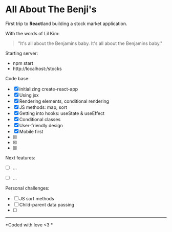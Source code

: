 # All About The Benji's



First trip to **React**land building a stock market application. 


With the words of Lil Kim:
> "It's all about the Benjamins baby.
> It's all about the Benjamins baby."


Starting server:
- npm start
- http://localhost:<port>/stocks 

Code base:
- [x] initializing create-react-app
- [x] Using jsx
- [x] Rendering elements, conditional rendering
- [x] JS methods: map, sort
- [x] Getting into hooks: useState & useEffect
- [x] Conditional classes
- [x] User-friendly design
- [x] Mobile first
- [x] 
- [x] 
- [x] 


Next features:

- [ ] ...
- [ ] ...


Personal challenges:

- [ ] JS sort methods
- [ ] Child-parent data passing
- [ ] 


***
*Coded with love <3 *
